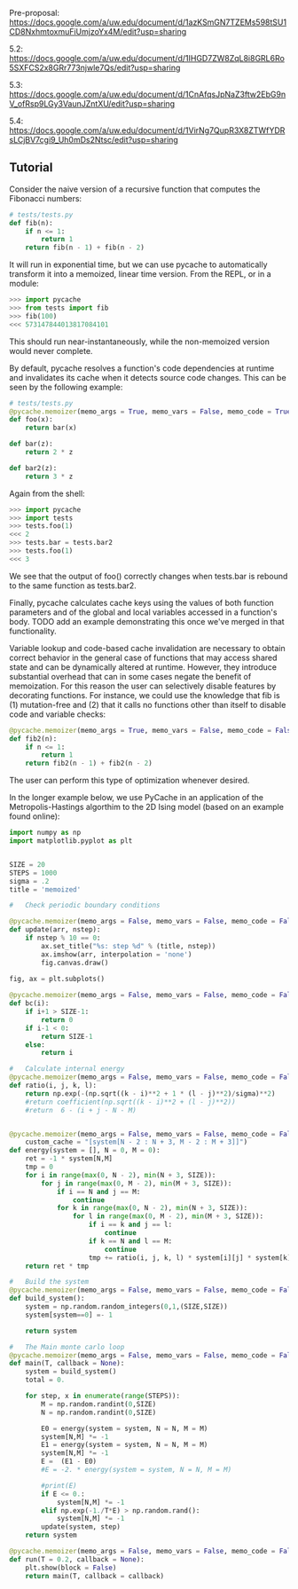 Pre-proposal:
https://docs.google.com/a/uw.edu/document/d/1azKSmGN7TZEMs598tSU1CD8NxhmtoxmuFiUmjzoYx4M/edit?usp=sharing

5.2:
https://docs.google.com/a/uw.edu/document/d/1IHGD7ZW8ZqL8i8GRL6Ro5SXFCS2x8GRr773njwle7Qs/edit?usp=sharing

5.3:
https://docs.google.com/a/uw.edu/document/d/1CnAfqsJpNaZ3ftw2EbG9nV_ofRsp9LGy3VaunJZntXU/edit?usp=sharing

5.4:
https://docs.google.com/a/uw.edu/document/d/1VirNg7QupR3X8ZTWfYDRsLCjBV7cgi9_Uh0mDs2Ntsc/edit?usp=sharing

## Tutorial
Consider the naive version of a recursive function that computes the Fibonacci numbers:
```python
# tests/tests.py
def fib(n):
	if n <= 1:
		return 1
	return fib(n - 1) + fib(n - 2)
```
It will run in exponential time, but we can use pycache to automatically transform it into a memoized, linear time version. From the REPL, or in a module:
```python
>>> import pycache
>>> from tests import fib
>>> fib(100)
<<< 573147844013817084101
```
This should run near-instantaneously, while the non-memoized version would never complete.

By default, pycache resolves a function's code dependencies at runtime and invalidates its cache when it detects source code changes. This can be seen by the following example:
```python
# tests/tests.py
@pycache.memoizer(memo_args = True, memo_vars = False, memo_code = True)
def foo(x):
	return bar(x)

def bar(z):
	return 2 * z

def bar2(z):
	return 3 * z
```
Again from the shell:
```python
>>> import pycache
>>> import tests
>>> tests.foo(1)
<<< 2
>>> tests.bar = tests.bar2
>>> tests.foo(1)
<<< 3
```
We see that the output of foo() correctly changes when tests.bar is rebound to the same function as tests.bar2. 

Finally, pycache calculates cache keys using the values of both function parameters and of the global and local variables accessed in a function's body. TODO add an example demonstrating this once we've merged in that functionality.

Variable lookup and code-based cache invalidation are necessary to obtain correct behavior in the general case of functions that may access shared state and can be dynamically altered at runtime. However, they introduce substantial overhead that can in some cases negate the benefit of memoization. For this reason the user can selectively disable features by decorating functions. For instance, we could use the knowledge that fib is (1) mutation-free and (2) that it calls no functions other than itself to disable code and variable checks:
```python
@pycache.memoizer(memo_args = True, memo_vars = False, memo_code = False)
def fib2(n):
	if n <= 1:
		return 1
	return fib2(n - 1) + fib2(n - 2)
```
The user can perform this type of optimization whenever desired.

In the longer example below, we use PyCache in an application of the Metropolis-Hastings algorthim to the 2D Ising model (based on an example found online):


```python
import numpy as np
import matplotlib.pyplot as plt


SIZE = 20
STEPS = 1000
sigma = .2
title = 'memoized'

#   Check periodic boundary conditions

@pycache.memoizer(memo_args = False, memo_vars = False, memo_code = False)
def update(arr, nstep):
    if nstep % 10 == 0:
        ax.set_title("%s: step %d" % (title, nstep))
        ax.imshow(arr, interpolation = 'none')
        fig.canvas.draw()
    
fig, ax = plt.subplots()

@pycache.memoizer(memo_args = False, memo_vars = False, memo_code = False)
def bc(i):
    if i+1 > SIZE-1:
        return 0
    if i-1 < 0:
        return SIZE-1
    else:
        return i

#   Calculate internal energy
@pycache.memoizer(memo_args = False, memo_vars = False, memo_code = False)
def ratio(i, j, k, l):
    return np.exp(-(np.sqrt((k - i)**2 + 1 * (l - j)**2)/sigma)**2)
    #return coefficient(np.sqrt((k - i)**2 + (l - j)**2))
    #return  6 - (i + j - N - M)


@pycache.memoizer(memo_args = False, memo_vars = False, memo_code = False,
	custom_cache = "[system[N - 2 : N + 3, M - 2 : M + 3]]")
def energy(system = [], N = 0, M = 0):
    ret = -1 * system[N,M]
    tmp = 0
    for i in range(max(0, N - 2), min(N + 3, SIZE)):
        for j in range(max(0, M - 2), min(M + 3, SIZE)):
            if i == N and j == M:
                continue
            for k in range(max(0, N - 2), min(N + 3, SIZE)):
                for l in range(max(0, M - 2), min(M + 3, SIZE)):
                    if i == k and j == l:
                        continue
                    if k == N and l == M:
                        continue
                    tmp += ratio(i, j, k, l) * system[i][j] * system[k][l]
    return ret * tmp

#   Build the system
@pycache.memoizer(memo_args = False, memo_vars = False, memo_code = False)
def build_system():
    system = np.random.random_integers(0,1,(SIZE,SIZE))
    system[system==0] =- 1

    return system

#   The Main monte carlo loop
@pycache.memoizer(memo_args = False, memo_vars = False, memo_code = False)
def main(T, callback = None):
    system = build_system()
    total = 0.

    for step, x in enumerate(range(STEPS)):
        M = np.random.randint(0,SIZE)
        N = np.random.randint(0,SIZE)

        E0 = energy(system = system, N = N, M = M)
        system[N,M] *= -1
        E1 = energy(system = system, N = N, M = M)
        system[N,M] *= -1
        E =  (E1 - E0)
        #E = -2. * energy(system = system, N = N, M = M)

        #print(E)
        if E <= 0.:
            system[N,M] *= -1
        elif np.exp(-1./T*E) > np.random.rand():
            system[N,M] *= -1
        update(system, step)
    return system

@pycache.memoizer(memo_args = False, memo_vars = False, memo_code = False)
def run(T = 0.2, callback = None):
    plt.show(block = False)
    return main(T, callback = callback)
```
